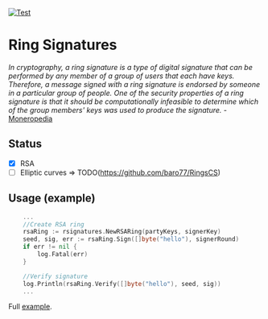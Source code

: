 [![Test](https://github.com/rogercoll/rsignatures/actions/workflows/test.yml/badge.svg)](https://github.com/rogercoll/rsignatures/actions/workflows/test.yml)

# Ring Signatures

*In cryptography, a ring signature is a type of digital signature that can be performed by any member of a group of users that each have keys. Therefore, a message signed with a ring signature is endorsed by someone in a particular group of people. One of the security properties of a ring signature is that it should be computationally infeasible to determine which of the group members' keys was used to produce the signature.* - [Moneropedia](https://www.getmonero.org/resources/moneropedia/ringsignatures.html)

## Status

- [x] RSA
- [ ] Elliptic curves => TODO(https://github.com/baro77/RingsCS)

## Usage (example)


```go
	...
	//Create RSA ring
	rsaRing := rsignatures.NewRSARing(partyKeys, signerKey)
	seed, sig, err := rsaRing.Sign([]byte("hello"), signerRound)
	if err != nil {
		log.Fatal(err)
	}

	//Verify signature
	log.Println(rsaRing.Verify([]byte("hello"), seed, sig))
	...
```

Full [example](cmd/main.go).

